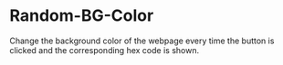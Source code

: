 # Random-BG-Color
Change the background color of the webpage every time the button is clicked and the corresponding hex code is shown.
